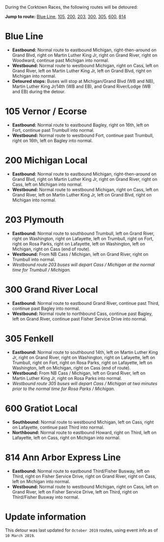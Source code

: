 During the Corktown Races, the following routes will be detoured:

**Jump to route:** [Blue Line](#blue-line), [105](#105-vernor--ecorse), [200](#200-michigan-local), [203](#203-plymouth), [300](#300-grand-river-local), [305](#305-fenkell), [600](#600-gratiot-local), [814](#814-ann-arbor-express-line)

# Blue Line
* **Eastbound:** Normal route to eastbound Michigan, right-then-around on Grand Blvd, right on Martin Luther King Jr, right on Grand River, right on Woodward, continue past Michigan into normal.
* **Westbound:** Normal route to westbound Michigan, right on Cass, left on Grand River, left on Martin Luther King Jr, left on Grand Blvd, right on Michigan into normal.
* **Detoured stops:** Buses will stop at Michigan/Grand Blvd (WB and NB), Martin Luther King Jr/14th (WB and EB), and Grand River/Lodge (WB and EB) during the detour.

# 105 Vernor / Ecorse
* **Eastbound:** Normal route to eastbound Bagley, right on 16th, left on Fort, continue past Trumbull into normal.
* **Westbound:** Normal route to westbound Fort, continue past Trumbull, right on 16th, left on Bagley into normal.

# 200 Michigan Local
* **Eastbound:** Normal route to eastbound Michigan, right-then-around on Grand Blvd, right on Martin Luther King Jr, right on Grand River, right on Cass, left on Michigan into normal.
* **Westbound:** Normal route to westbound Michigan, right on Cass, left on Grand River, left on Martin Luther King Jr, left on Grand Blvd, right on Michigan into normal.

# 203 Plymouth
* **Eastbound:** Normal route to southbound Trumbull, left on Grand River, right on Washington, right on Lafayette, left on Trumbull, right on Fort, right on Rosa Parks, right on Lafayette, left on Washington, left on Michigan, right on Cass (end of route).
* **Westbound:** From NB Cass / Michigan, left on Grand River, right on Trumbull into normal.
* *Westbound route 203 buses will depart Cass / Michigan at the normal time for Trumbull / Michigan.*

# 300 Grand River Local
* **Eastbound:** Normal route to eastbound Grand River, continue past Third, continue past Bagley into normal.
* **Westbound:** Normal route to northbound Cass, continue past Bagley, left on Grand River, continue past Fisher Service Drive into normal.

# 305 Fenkell
* **Eastbound:** Normal route to southbound 14th, left on Martin Luther King Jr, right on Grand River, right on Washington, right on Lafayette, left on Trumbull, right on Fort, right on Rosa Parks, right on Lafayette, left on Washington, left on Michigan, right on Cass (end of route).
* **Westbound:** From NB Cass / Michigan, left on Grand River, left on Martin Luther King Jr, right on Rosa Parks into normal.
* *Westbound route 305 buses will depart Cass / Michigan at two minutes prior to the normal time for Rosa Parks / Michigan.*

# 600 Gratiot Local
* **Southbound:** Normal route to westbound Michigan, left on Cass, right on Lafayette, continue past Third into normal.
* **Northbound:** Normal route to eastbound Howard, right on Third, left on Lafayette, left on Cass, right on Michigan into normal.

# 814 Ann Arbor Express Line
* **Eastbound:** Normal route to eastbound Third/Fisher Busway, left on Third, right on Fisher Service Drive, right on Grand River, right on Cass, left on Michigan into normal.
* **Westbound:** Normal route to westbound Michigan, right on Cass, left on Grand River, left on Fisher Service Drive, left on Third, right on Third/Fisher Busway into normal.

# Update information
This detour was last updated for `October 2019` routes, using event info as of `10 March 2019`.
